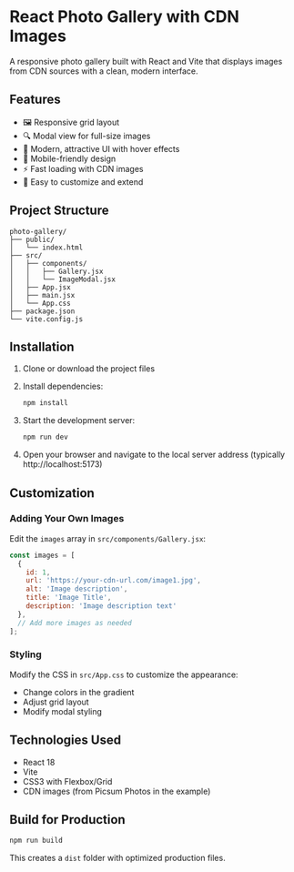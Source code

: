 # React Photo Gallery with CDN Images

A responsive photo gallery built with React and Vite that displays images from CDN sources with a clean, modern interface.

## Features

- 🖼️ Responsive grid layout
- 🔍 Modal view for full-size images
- 🎨 Modern, attractive UI with hover effects
- 📱 Mobile-friendly design
- ⚡ Fast loading with CDN images
- 🎯 Easy to customize and extend

## Project Structure

```
photo-gallery/
├── public/
│   └── index.html
├── src/
│   ├── components/
│   │   ├── Gallery.jsx
│   │   └── ImageModal.jsx
│   ├── App.jsx
│   ├── main.jsx
│   └── App.css
├── package.json
└── vite.config.js
```

## Installation

1. Clone or download the project files
2. Install dependencies:
   ```bash
   npm install
   ```

3. Start the development server:
   ```bash
   npm run dev
   ```

4. Open your browser and navigate to the local server address (typically http://localhost:5173)

## Customization

### Adding Your Own Images

Edit the `images` array in `src/components/Gallery.jsx`:

```javascript
const images = [
  {
    id: 1,
    url: 'https://your-cdn-url.com/image1.jpg',
    alt: 'Image description',
    title: 'Image Title',
    description: 'Image description text'
  },
  // Add more images as needed
];
```

### Styling

Modify the CSS in `src/App.css` to customize the appearance:
- Change colors in the gradient
- Adjust grid layout
- Modify modal styling

## Technologies Used

- React 18
- Vite
- CSS3 with Flexbox/Grid
- CDN images (from Picsum Photos in the example)

## Build for Production

```bash
npm run build
```

This creates a `dist` folder with optimized production files.
